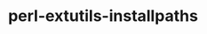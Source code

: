 ---
title: "perl-extutils-installpaths"
layout: cache
categories: [package, develop]
meta: {"compilers": ["none"], "num_specs": 13, "num_specs_by_stack": {"data-vis-sdk": 7, "e4s": 6, "hep": 6, "root": 13}, "oss": ["ubuntu20.04", "ubuntu22.04"], "platforms": ["linux"], "stacks": ["data-vis-sdk", "e4s", "hep", "root"], "targets": ["x86_64_v3"], "versions": ["0.013"]}
spec_details: [{"compiler": "none", "hash": "3vvtn6vi6ar57tlq5bbimxs6fpgsnbgf", "os": "ubuntu20.04", "platform": "linux", "size": "-", "stacks": ["data-vis-sdk", "root"], "target": "x86_64_v3", "variants": ["build_system=perl"], "versions": ["0.013"]}, {"compiler": "none", "hash": "6lwxnfv7mm75ld7it2t566csi325rouf", "os": "ubuntu22.04", "platform": "linux", "size": "-", "stacks": ["e4s", "hep", "root"], "target": "x86_64_v3", "variants": ["build_system=perl"], "versions": ["0.013"]}, {"compiler": "none", "hash": "7gon6f55j6vlkkboiy4l347ep2zqzjhf", "os": "ubuntu22.04", "platform": "linux", "size": "-", "stacks": ["e4s", "hep", "root"], "target": "x86_64_v3", "variants": ["build_system=perl"], "versions": ["0.013"]}, {"compiler": "none", "hash": "bmvbevbycgcrgg5cijvtpsiokkrmhrje", "os": "ubuntu20.04", "platform": "linux", "size": "-", "stacks": ["data-vis-sdk", "root"], "target": "x86_64_v3", "variants": ["build_system=perl"], "versions": ["0.013"]}, {"compiler": "none", "hash": "djzdyp7nckvt73nqgb47yc3fqdppyes2", "os": "ubuntu20.04", "platform": "linux", "size": "-", "stacks": ["data-vis-sdk", "root"], "target": "x86_64_v3", "variants": ["build_system=perl"], "versions": ["0.013"]}, {"compiler": "none", "hash": "ef27mlaiytstyf544scaj5uhswldq3cz", "os": "ubuntu20.04", "platform": "linux", "size": "-", "stacks": ["data-vis-sdk", "root"], "target": "x86_64_v3", "variants": ["build_system=perl"], "versions": ["0.013"]}, {"compiler": "none", "hash": "fwhosrzpurk6vqxd7uwte72ogvblz4d2", "os": "ubuntu22.04", "platform": "linux", "size": "-", "stacks": ["e4s", "hep", "root"], "target": "x86_64_v3", "variants": ["build_system=perl"], "versions": ["0.013"]}, {"compiler": "none", "hash": "juzwfbt2lvdsv5i7olouft62mh2rqgzm", "os": "ubuntu22.04", "platform": "linux", "size": "-", "stacks": ["e4s", "hep", "root"], "target": "x86_64_v3", "variants": ["build_system=perl"], "versions": ["0.013"]}, {"compiler": "none", "hash": "m7b6esalx5ecf4wrte5adzj5tghiusxr", "os": "ubuntu22.04", "platform": "linux", "size": "-", "stacks": ["e4s", "hep", "root"], "target": "x86_64_v3", "variants": ["build_system=perl"], "versions": ["0.013"]}, {"compiler": "none", "hash": "mkponqur3jnv42zl7grqf37tyjvf3rtr", "os": "ubuntu20.04", "platform": "linux", "size": "-", "stacks": ["data-vis-sdk", "root"], "target": "x86_64_v3", "variants": ["build_system=perl"], "versions": ["0.013"]}, {"compiler": "none", "hash": "sdlvhux6brijyvzo4l446pu7nyfp4vxk", "os": "ubuntu22.04", "platform": "linux", "size": "-", "stacks": ["e4s", "hep", "root"], "target": "x86_64_v3", "variants": ["build_system=perl"], "versions": ["0.013"]}, {"compiler": "none", "hash": "sfrdwd4rixyl4fryx2turv7hcayqmhvy", "os": "ubuntu20.04", "platform": "linux", "size": "-", "stacks": ["data-vis-sdk", "root"], "target": "x86_64_v3", "variants": ["build_system=perl"], "versions": ["0.013"]}, {"compiler": "none", "hash": "wsokdkc5uriapagc233tuorvzvkomj6u", "os": "ubuntu20.04", "platform": "linux", "size": "-", "stacks": ["data-vis-sdk", "root"], "target": "x86_64_v3", "variants": ["build_system=perl"], "versions": ["0.013"]}]
---